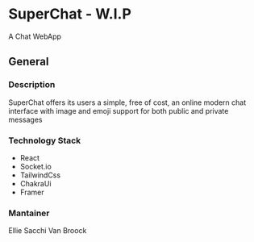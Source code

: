 # SuperChat - W.I.P
A Chat WebApp

## General
### Description
SuperChat offers its users a simple, free of cost, an online modern chat interface with image and emoji support for
both public and private messages

### Technology Stack
- React
- Socket.io
- TailwindCss
- ChakraUi
- Framer

### Mantainer
Ellie Sacchi Van Broock
